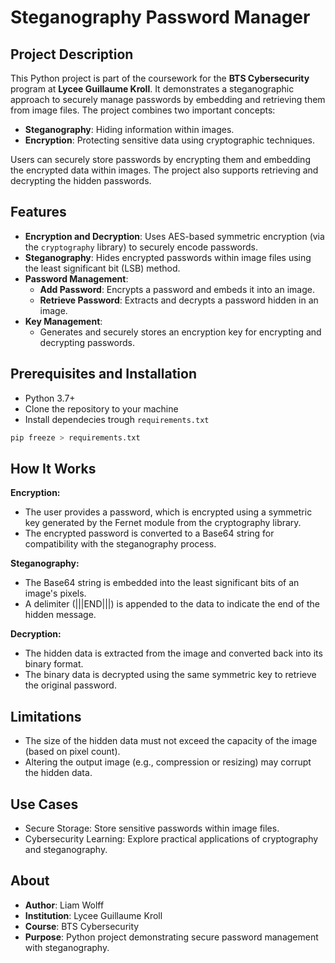 # Steganography Password Manager

## Project Description

This Python project is part of the coursework for the **BTS Cybersecurity** program at **Lycee Guillaume Kroll**. It demonstrates a steganographic approach to securely manage passwords by embedding and retrieving them from image files.
The project combines two important concepts:
- **Steganography**: Hiding information within images.
- **Encryption**: Protecting sensitive data using cryptographic techniques.

Users can securely store passwords by encrypting them and embedding the encrypted data within images. The project also supports retrieving and decrypting the hidden passwords.

## Features

- **Encryption and Decryption**: Uses AES-based symmetric encryption (via the `cryptography` library) to securely encode passwords.
- **Steganography**: Hides encrypted passwords within image files using the least significant bit (LSB) method.
- **Password Management**:
  - **Add Password**: Encrypts a password and embeds it into an image.
  - **Retrieve Password**: Extracts and decrypts a password hidden in an image.
- **Key Management**:
  - Generates and securely stores an encryption key for encrypting and decrypting passwords.

## Prerequisites and Installation

- Python 3.7+
- Clone the repository to your machine
- Install dependecies trough `requirements.txt`

```bash
pip freeze > requirements.txt
```

## How It Works

**Encryption:**
- The user provides a password, which is encrypted using a symmetric key generated by the Fernet module from the cryptography library.
- The encrypted password is converted to a Base64 string for compatibility with the steganography process.

**Steganography:**
- The Base64 string is embedded into the least significant bits of an image's pixels.
- A delimiter (|||END|||) is appended to the data to indicate the end of the hidden message.

**Decryption:**
- The hidden data is extracted from the image and converted back into its binary format.
- The binary data is decrypted using the same symmetric key to retrieve the original password.

## Limitations
- The size of the hidden data must not exceed the capacity of the image (based on pixel count).
- Altering the output image (e.g., compression or resizing) may corrupt the hidden data.

## Use Cases
- Secure Storage: Store sensitive passwords within image files.
- Cybersecurity Learning: Explore practical applications of cryptography and steganography.

## About
- **Author**: Liam Wolff
- **Institution**: Lycee Guillaume Kroll
- **Course**: BTS Cybersecurity
- **Purpose**: Python project demonstrating secure password management with steganography.
